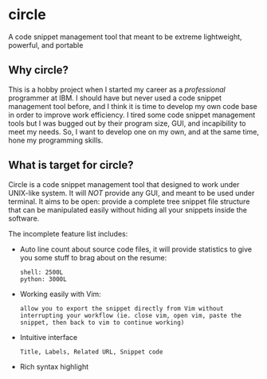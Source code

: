# circle
A code snippet management tool that meant to be extreme lightweight, powerful, and portable

## Why circle?
This is a hobby project when I started my career as a *professional* programmer at IBM. I should have but never used a code snippet management tool before, and I think it is time to develop my own code base in order to improve work efficiency. I tired some code snippet management tools but I was bugged out by their program size, GUI, and incapibility to meet my needs. So, I want to develop one on my own, and at the same time, hone my programming skills.

## What is target for circle?

Circle is a code snippet management tool that designed to work under UNIX-like system. It will *NOT* provide any GUI, and meant to be used under terminal. It aims to be open: provide a complete tree snippet file structure that can be manipulated easily without hiding all your snippets inside the software.

The incomplete feature list includes:

- Auto line count about source code files, it will provide statistics to give you some stuff to brag about on the resume:
      
      shell: 2500L
      python: 3000L

- Working easily with Vim: 

      allow you to export the snippet directly from Vim without interrupting your workflow (ie. close vim, open vim, paste the 
      snippet, then back to vim to continue working)

- Intuitive interface
      
      Title, Labels, Related URL, Snippet code

- Rich syntax highlight
